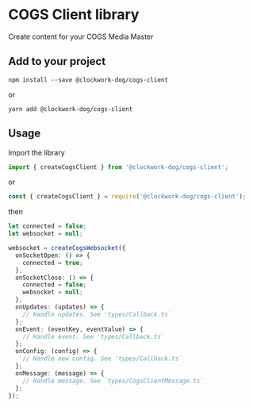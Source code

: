# COGS Client library

Create content for your COGS Media Master

## Add to your project

```shell
npm install --save @clockwork-dog/cogs-client
```

or

```shell
yarn add @clockwork-dog/cogs-client
```

## Usage

Import the library

```ts
import { createCogsClient } from '@clockwork-dog/cogs-client';
```

or

```js
const { createCogsClient } = require('@clockwork-dog/cogs-client');
```

then

```ts
let connected = false;
let websocket = null;

websocket = createCogsWebsocket({
  onSocketOpen: () => {
    connected = true;
  },
  onSocketClose: () => {
    connected = false;
    websocket = null;
  },
  onUpdates: (updates) => {
    // Handle updates. See 'types/Callback.ts`
  };
  onEvent: (eventKey, eventValue) => {
    // Handle event. See 'types/Callback.ts`
  };
  onConfig: (config) => {
    // Handle new config. See 'types/Callback.ts`
  };
  onMessage: (message) => {
    // Handle message. See `types/CogsClientMessage.ts`
  };
});
```
